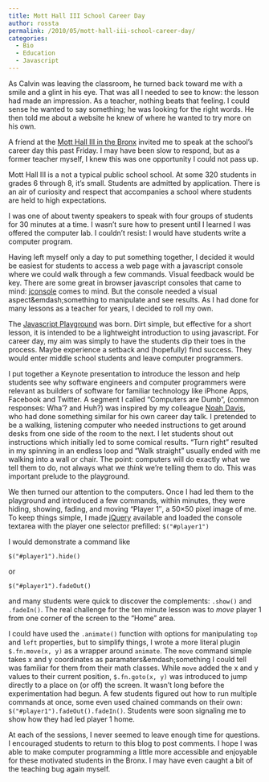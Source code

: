 ```yaml
---
title: Mott Hall III School Career Day
author: rossta
permalink: /2010/05/mott-hall-iii-school-career-day/
categories:
  - Bio
  - Education
  - Javascript
---
```

As Calvin was leaving the classroom, he turned back toward me with a smile and a glint in his eye. That was all I needed to see to know: the lesson had made an impression. As a teacher, nothing beats that feeling. I could sense he wanted to say something; he was looking for the right words. He then told me about a website he knew of where he wanted to try more on his own.

A friend at the [Mott Hall III in the Bronx][1] invited me to speak at the school’s career day this past Friday. I may have been slow to respond, but as a former teacher myself, I knew this was one opportunity I could not pass up.

 [1]: http://schools.nyc.gov/SchoolPortals/09/X128/default.htm

Mott Hall III is a not a typical public school school. At some 320 students in grades 6 through 8, it’s small. Students are admitted by application. There is an air of curiosity and respect that accompanies a school where students are held to high expectations.

I was one of about twenty speakers to speak with four groups of students for 30 minutes at a time. I wasn’t sure how to present until I learned I was offered the computer lab. I couldn’t resist: I would have students write a computer program.

Having left myself only a day to put something together, I decided it would be easiest for students to access a web page with a javascript console where we could walk through a few commands. Visual feedback would be key. There are some great in browser javascript consoles that came to mind: [jconsole][2] comes to mind. But the console needed a visual aspect&emdash;something to manipulate and see results. As I had done for many lessons as a teacher for years, I decided to roll my own.

 [2]: http://www.jconsole.com/

The [Javascript Playground][3] was born. Dirt simple, but effective for a short lesson, it is intended to be a lightweight introduction to using javascript. For career day, my aim was simply to have the students dip their toes in the process. Maybe experience a setback and (hopefully) find success. They would enter middle school students and leave computer programmers.

 [3]: http://www.rosskaff.com/wp-content/uploads/2010/05/playground.html

I put together a Keynote presentation to introduce the lesson and help students see why software engineers and computer programmers were relevant as builders of software for familiar technology like iPhone Apps, Facebook and Twitter. A segment I called “Computers are Dumb”, (common responses: Wha’? and Huh?) was inspired by my colleague [Noah Davis][4], who had done something similar for his own career day talk. I pretended to be a walking, listening computer who needed instructions to get around desks from one side of the room to the next. I let students shout out instructions which initially led to some comical results. “Turn right” resulted in my spinning in an endless loop and “Walk straight” usually ended with me walking into a wall or chair. The point: computers will do exactly what we tell them to do, not always what we *think* we’re telling them to do. This was important prelude to the playground.

 [4]: http://boxornot.com/2008/07/21/how-i-became-a-programmer/

We then turned our attention to the computers. Once I had led them to the playground and introduced a few commands, within minutes, they were hiding, showing, fading, and moving “Player 1″, a 50×50 pixel image of me. To keep things simple, I made [jQuery][5] available and loaded the console textarea with the player one selector prefilled: `$("#player1")`

 [5]: http://jquery.com/

I would demonstrate a command like

`$("#player1").hide()`

or

`$("#player1").fadeOut()`

and many students were quick to discover the complements: `.show()` and `.fadeIn()`. The real challenge for the ten minute lesson was to *move* player 1 from one corner of the screen to the “Home” area.

I could have used the `.animate()` function with options for manipulating `top` and `left` properties, but to simplify things, I wrote a more literal plugin `$.fn.move(x, y)` as a wrapper around `animate`. The `move` command simple takes x and y coordinates as paramaters&emdash;something I could tell was familiar for them from their math classes. While `move` added the x and y values to their current position, `$.fn.goto(x, y)` was introduced to jump directly to a place on (or off) the screen. It wasn’t long before the experimentation had begun. A few students figured out how to run multiple commands at once, some even used chained commands on their own: `$("#player1").fadeOut().fadeIn()`. Students were soon signaling me to show how they had led player 1 home.

At each of the sessions, I never seemed to leave enough time for questions. I encouraged students to return to this blog to post comments. I hope I was able to make computer programming a little more accessible and enjoyable for these motivated students in the Bronx. I may have even caught a bit of the teaching bug again myself.
